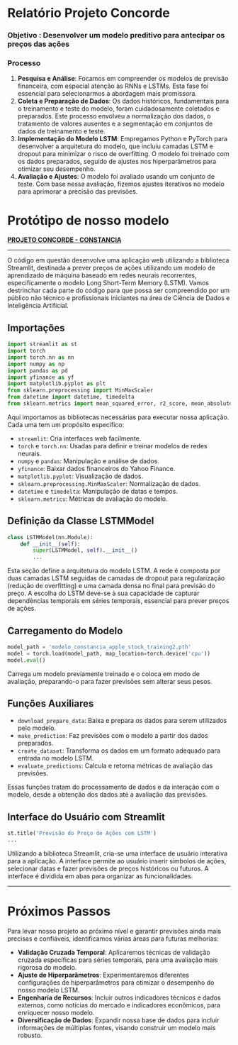 # Relatório Projeto Concorde


### Objetivo : Desenvolver um modelo preditivo para antecipar os preços das ações

### Processo


1. **Pesquisa e Análise**: Focamos em compreender os modelos de previsão financeira, com especial atenção às RNNs e LSTMs. Esta fase foi essencial para selecionarmos a abordagem mais promissora.
2. **Coleta e Preparação de Dados**: Os dados históricos, fundamentais para o treinamento e teste do modelo, foram cuidadosamente coletados e preparados. Este processo envolveu a normalização dos dados, o tratamento de valores ausentes e a segmentação em conjuntos de dados de treinamento e teste.
3. **Implementação do Modelo LSTM**: Empregamos Python e PyTorch para desenvolver a arquitetura do modelo, que incluiu camadas LSTM e dropout para minimizar o risco de overfitting. O modelo foi treinado com os dados preparados, seguido de ajustes nos hiperparâmetros para otimizar seu desempenho.
4. **Avaliação e Ajustes**: O modelo foi avaliado usando um conjunto de teste. Com base nessa avaliação, fizemos ajustes iterativos no modelo para aprimorar a precisão das previsões.


# **Protótipo de nosso modelo**

[**PROJETO CONCORDE - CONSTANCIA**](https://projeto-constancia-alpha-v1.streamlit.app/)

---

O código em questão desenvolve uma aplicação web utilizando a biblioteca Streamlit, destinada a prever preços de ações utilizando um modelo de aprendizado de máquina baseado em redes neurais recorrentes, especificamente o modelo Long Short-Term Memory (LSTM). Vamos destrinchar cada parte do código para que possa ser compreendido por um público não técnico e profissionais iniciantes na área de Ciência de Dados e Inteligência Artificial.

## Importações

```python
import streamlit as st
import torch
import torch.nn as nn
import numpy as np
import pandas as pd
import yfinance as yf
import matplotlib.pyplot as plt
from sklearn.preprocessing import MinMaxScaler
from datetime import datetime, timedelta
from sklearn.metrics import mean_squared_error, r2_score, mean_absolute_error

```

Aqui importamos as bibliotecas necessárias para executar nossa aplicação. Cada uma tem um propósito específico:

- `streamlit`: Cria interfaces web facilmente.
- `torch` e `torch.nn`: Usadas para definir e treinar modelos de redes neurais.
- `numpy` e `pandas`: Manipulação e análise de dados.
- `yfinance`: Baixar dados financeiros do Yahoo Finance.
- `matplotlib.pyplot`: Visualização de dados.
- `sklearn.preprocessing.MinMaxScaler`: Normalização de dados.
- `datetime` e `timedelta`: Manipulação de datas e tempos.
- `sklearn.metrics`: Métricas de avaliação do modelo.

## Definição da Classe LSTMModel

```python
class LSTMModel(nn.Module):
    def __init__(self):
        super(LSTMModel, self).__init__()
        ...

```

Esta seção define a arquitetura do modelo LSTM. A rede é composta por duas camadas LSTM seguidas de camadas de dropout para regularização (redução de overfitting) e uma camada densa no final para previsão do preço. A escolha do LSTM deve-se à sua capacidade de capturar dependências temporais em séries temporais, essencial para prever preços de ações.

## Carregamento do Modelo

```python
model_path = 'modelo_constancia_apple_stock_training2.pth'
model = torch.load(model_path, map_location=torch.device('cpu'))
model.eval()

```

Carrega um modelo previamente treinado e o coloca em modo de avaliação, preparando-o para fazer previsões sem alterar seus pesos.

## Funções Auxiliares

- `download_prepare_data`: Baixa e prepara os dados para serem utilizados pelo modelo.
- `make_prediction`: Faz previsões com o modelo a partir dos dados preparados.
- `create_dataset`: Transforma os dados em um formato adequado para entrada no modelo LSTM.
- `evaluate_predictions`: Calcula e retorna métricas de avaliação das previsões.

Essas funções tratam do processamento de dados e da interação com o modelo, desde a obtenção dos dados até a avaliação das previsões.

## Interface do Usuário com Streamlit

```python
st.title('Previsão do Preço de Ações com LSTM')
...

```

Utilizando a biblioteca Streamlit, cria-se uma interface de usuário interativa para a aplicação. A interface permite ao usuário inserir símbolos de ações, selecionar datas e fazer previsões de preços históricos ou futuros. A interface é dividida em abas para organizar as funcionalidades.

---

# Próximos Passos

Para levar nosso projeto ao próximo nível e garantir previsões ainda mais precisas e confiáveis, identificamos várias áreas para futuras melhorias:

- **Validação Cruzada Temporal**: Aplicaremos técnicas de validação cruzada específicas para séries temporais, para uma avaliação mais rigorosa do modelo.
- **Ajuste de Hiperparâmetros**: Experimentaremos diferentes configurações de hiperparâmetros para otimizar o desempenho do nosso modelo LSTM.
- **Engenharia de Recursos**: Incluir outros indicadores técnicos e dados externos, como notícias do mercado e indicadores econômicos, para enriquecer nosso modelo.
- **Diversificação de Dados**: Expandir nossa base de dados para incluir informações de múltiplas fontes, visando construir um modelo mais robusto.
